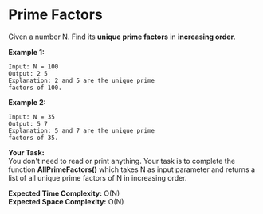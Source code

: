 # Prime Factors
Given a number N. Find its **unique prime factors** in **increasing order**.
 
**Example 1:**
```
Input: N = 100
Output: 2 5
Explanation: 2 and 5 are the unique prime
factors of 100.
```
**Example 2:**
```
Input: N = 35
Output: 5 7
Explanation: 5 and 7 are the unique prime
factors of 35.
```
**Your Task:**<br>
You don't need to read or print anything. Your task is to complete the function **AllPrimeFactors()** which takes N as input parameter and returns a list of all unique prime factors of N in increasing order.

**Expected Time Complexity:** O(N)<br>
**Expected Space Complexity:** O(N)
